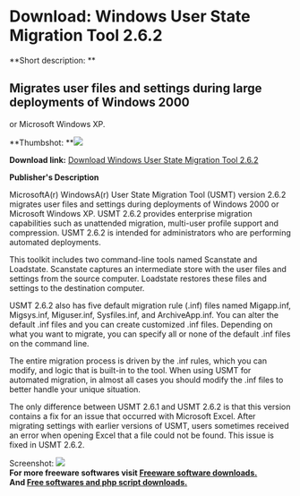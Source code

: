 # Download: Windows User State Migration Tool 2.6.2

**Short description: **

## Migrates user files and settings during large deployments of Windows 2000
or Microsoft Windows XP.

  
**Thumbshot: **![](http://www.freewarefiles.com/screenshot/nopic.gif)   
  
**Download link:** [Download Windows User State Migration Tool 2.6.2](http://freesoftwares.boysofts.com/Windows-User-State-Migration-Tool_program_21811.html)  
  

**Publisher's Description**  
  

MicrosoftA(r) WindowsA(r) User State Migration Tool (USMT) version 2.6.2
migrates user files and settings during deployments of Windows 2000 or
Microsoft Windows XP. USMT 2.6.2 provides enterprise migration capabilities
such as unattended migration, multi-user profile support and compression. USMT
2.6.2 is intended for administrators who are performing automated deployments.

This toolkit includes two command-line tools named Scanstate and Loadstate.
Scanstate captures an intermediate store with the user files and settings from
the source computer. Loadstate restores these files and settings to the
destination computer.

USMT 2.6.2 also has five default migration rule (.inf) files named Migapp.inf,
Migsys.inf, Miguser.inf, Sysfiles.inf, and ArchiveApp.inf. You can alter the
default .inf files and you can create customized .inf files. Depending on what
you want to migrate, you can specify all or none of the default .inf files on
the command line.

The entire migration process is driven by the .inf rules, which you can
modify, and logic that is built-in to the tool. When using USMT for automated
migration, in almost all cases you should modify the .inf files to better
handle your unique situation.

The only difference between USMT 2.6.1 and USMT 2.6.2 is that this version
contains a fix for an issue that occurred with Microsoft Excel. After
migrating settings with earlier versions of USMT, users sometimes received an
error when opening Excel that a file could not be found. This issue is fixed
in USMT 2.6.2.

  
  
Screenshot: ![](http://www.freewarefiles.com/screenshot/nopic.gif)  
**For more freeware softwares visit [Freeware software downloads.](http://freesoftwares.boysofts.com/)**   
**And [Free softwares and php script downloads.](http://www.boysofts.com/)**

